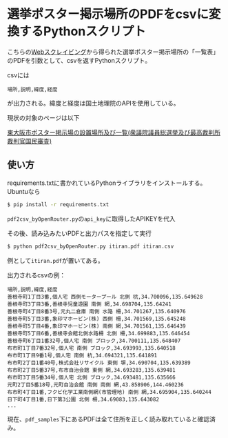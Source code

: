 
# 選挙ポスター掲示場所のPDFをcsvに変換するPythonスクリプト

こちらの[Webスクレイビング](https://github.com/auco67/web-scraping)から得られた選挙ポスター掲示場所の「一覧表」のPDFを引数として、csvを返すPythonスクリプト。

csvには
```
場所,説明,緯度,経度
```
が出力される。緯度と経度は国土地理院のAPIを使用している。

現状の対象のページは以下

[東大阪市ポスター掲示場の設置場所及び一覧(衆議院議員総選挙及び最高裁判所裁判官国民審査)](https://www.city.higashiosaka.lg.jp/0000038692.html#:~:text=%E3%83%9D%E3%82%B9%E3%82%BF%E3%83%BC%E6%8E%B2%E7%A4%BA%E5%A0%B4%E3%81%AE%E8%A8%AD%E7%BD%AE%E5%A0%B4%E6%89%80%E5%8F%8A%E3%81%B3%E4%B8%80%E8%A6%A7%28%E8%A1%86%E8%AD%B0%E9%99%A2%E8%AD%B0%E5%93%A1%E7%B7%8F%E9%81%B8%E6%8C%99%20...%20,%E6%9B%B4%E6%96%B0%E6%97%A5%EF%BC%9A2025%E5%B9%B45%E6%9C%8812%E6%97%A5%5D%3B%20ID%3A38692)


## 使い方

requirements.txtに書かれているPythonライブラリをインストールする。Ubuntuなら
```bash
$ pip install -r requirements.txt
```

`pdf2csv_byOpenRouter.py`の`api_key`に取得したAPIKEYを代入

その後、読み込みたいPDFと出力パスを指定して実行
```bash
$ python pdf2csv_byOpenRouter.py itiran.pdf itiran.csv
```

例として`itiran.pdf`が置いてある。

出力されるcsvの例：
```csv
場所,説明,緯度,経度
善根寺町1丁目3番,個人宅 西側モータープール 北側 杭,34.700096,135.649628
善根寺町3丁目3番,善根寺児童遊園 南側 網,34.698704,135.64241
善根寺町4丁目8番3号,元丸二倉庫 南側 水路 柵,34.701267,135.640976
善根寺町5丁目3番,象印マホービン(株) 西側 柵,34.701569,135.645248
善根寺町5丁目4番,象印マホービン(株) 南側 網,34.701561,135.646439
善根寺町5丁目6番,善根寺会館北側水路柵 北側 柵,34.699883,135.646454
善根寺町6丁目1番32号,個人宅 南側 ブロック,34.700111,135.648407
布市町1丁目7番32号,個人宅 南側 ブロック,34.693993,135.640518
布市町1丁目9番1号,個人宅 南側 杭,34.694321,135.641891
布市町2丁目1番40号,株式会社リサイクル 東側 塀,34.690704,135.639389
布市町2丁目5番37号,布市自治会館 東側 網,34.693283,135.639481
布市町3丁目5番34号,個人宅 北側 ブロック,34.693481,135.635666
元町2丁目5番18号,元町自治会館 南側 南側 網,43.858906,144.460236
布市町4丁目1番,フクビ化学工業南側網(市管理地) 南側 網,34.695904,135.640244
日下町4丁目1番,日下第3公園 北側 柵,34.69083,135.643082
...
```

現在、`pdf_samples`下にあるPDFは全て住所を正しく読み取れていると確認済み。



